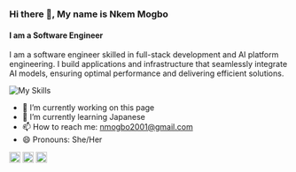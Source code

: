 ### Hi there 👋, My name is Nkem Mogbo
#### I am a Software Engineer
I am a software engineer skilled in full-stack development and AI platform engineering. I build applications and infrastructure that seamlessly integrate AI models, ensuring optimal performance and delivering efficient solutions.

![My Skills](https://skillicons.dev/icons?i=py,git,github,vue,vite,ts,js,postman,nodejs,express,java)

- 🔭 I’m currently working on this page 
- 🌱 I’m currently learning Japanese 
- 📫 How to reach me: nmogbo2001@gmail.com 
- 😄 Pronouns: She/Her 


[<img src='https://cdn.jsdelivr.net/npm/simple-icons@3.0.1/icons/github.svg' alt='github' height='20'>](https://github.com/https://github.com/Mogboella)  [<img src='https://cdn.jsdelivr.net/npm/simple-icons@3.0.1/icons/dev-dot-to.svg' alt='dev' height='20'>](https://dev.to/https://dev.to/mogboella)  [<img src='https://cdn.jsdelivr.net/npm/simple-icons@3.0.1/icons/icloud.svg' alt='website' height='20'>](add_my_url)  

<!---
Mogboella/Mogboella is a ✨ special ✨ repository because its `README.md` (this file) appears on your GitHub profile.
You can click the Preview link to take a look at your changes.
--->
